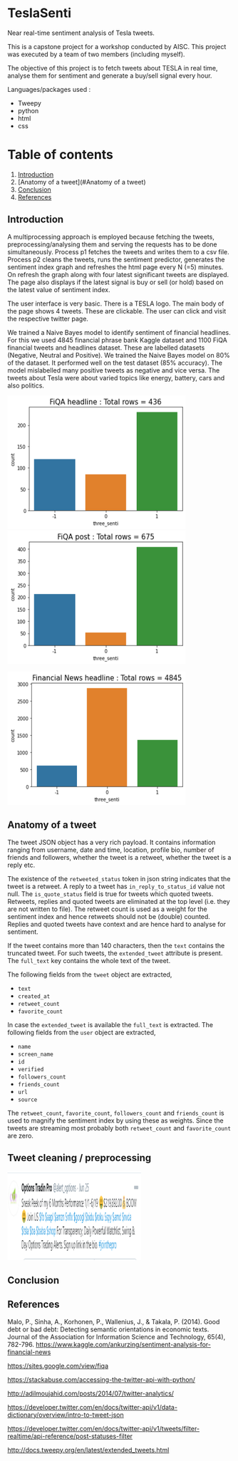 # TeslaSenti
Near real-time sentiment analysis of Tesla tweets.

This is a capstone project for a workshop conducted by AISC. This project was executed by a team of two members (including myself).

The objective of this project is to fetch tweets about TESLA in real time, analyse them for sentiment and generate a buy/sell signal every hour.

Languages/packages used :
* Tweepy
* python
* html
* css

# Table of contents
1. [Introduction](#Introduction)
2. [Anatomy of a tweet](#Anatomy of a tweet)
3. [Conclusion](#Conclusion)
4. [References](#References)

## Introduction

A multiprocessing approach is employed because fetching the tweets, preprocessing/analysing them and serving the requests has to be done
simultaneously. Process p1 fetches the tweets and writes them to a csv file. Process p2 cleans the tweets, runs the sentiment predictor, generates the sentiment
index graph and refreshes the html page every N (=5) minutes. On refresh the graph along with four latest significant tweets are displayed. The page also displays if the latest signal is buy or sell (or hold) based on the latest value of sentiment index.

The user interface is very basic. There is a TESLA logo. The main body of the page shows 4 tweets. These are clickable. The user can click and visit the respective twitter page.

We trained a Naive Bayes model to identify sentiment of financial headlines. For this we used 4845 financial phrase bank Kaggle dataset and 1100 FiQA financial tweets and headlines dataset. These are labelled datasets (Negative, Neutral and Positive). We trained the Naive Bayes model on 80% of the dataset. It performed well on the test dataset (85% accuracy). The model mislabelled many positive tweets as negative and vice versa. The tweets about Tesla were about varied topics like energy, battery, cars and also politics. 
 
<p align="left">
<img width="400" height="300" src="images/FiQA_headline_sentiment.png">
<img width="400" height="300" src="images/FiQA_post_sentiment.png">
</p>

<p align="left">
<img width="400" height="300" src="images/Financial_headline_sentiment.png">
</p>

## Anatomy of a tweet
The tweet JSON object has a very rich payload. It contains information ranging from username, date and time, location, profile bio, number of friends and followers, whether the tweet is a  retweet, whether the tweet is a reply etc.

The existence of the <code>retweeted_status</code> token in json string indicates that the tweet is a retweet. A reply to a tweet has <code>in_reply_to_status_id</code> value not null. The <code>is_quote_status</code> field is true for tweets which quoted tweets. Retweets, replies and quoted tweets are eliminated at the top level (i.e. they are not written to file). The retweet count is used as a weight for the sentiment index and hence retweets should not be (double) counted. Replies and quoted tweets have context and are hence hard to analyse for sentiment.

If the tweet contains more than 140 characters, then the <code>text</code>  contains the truncated tweet. For such tweets, the <code>extended_tweet</code> attribute is present. The <code>full_text</code> key contains the whole text of the tweet. 

The following fields from the <code>tweet</code> object are extracted,

* <code>text</code>
* <code>created_at</code>
* <code>retweet_count</code>
* <code>favorite_count</code>

In case the <code>extended_tweet</code> is available the <code>full_text</code> is extracted. The following fields from the <code>user</code> object are extracted,

* <code>name</code>
* <code>screen_name</code>
* <code>id</code>
* <code>verified</code>
* <code>followers_count</code>
* <code>friends_count</code>
* <code>url</code>
* <code>source</code>

The <code>retweet_count</code>, <code>favorite_count</code>, <code>followers_count</code> and <code>friends_count</code> is used to magnify the sentiment index by using these as weights. Since the tweets are streaming most probably both <code>retweet_count</code> and <code>favorite_count</code> are zero.

## Tweet cleaning / preprocessing

<p align="left">
<img width="300" height="200" src="images/too_many_cashtags_crop.png">
</p>


## Conclusion

## References 

Malo, P., Sinha, A., Korhonen, P., Wallenius, J., & Takala, P. (2014). Good debt or bad debt: Detecting semantic orientations in economic texts. Journal of the Association for Information Science and Technology, 65(4), 782-796.
https://www.kaggle.com/ankurzing/sentiment-analysis-for-financial-news

https://sites.google.com/view/fiqa

https://stackabuse.com/accessing-the-twitter-api-with-python/

http://adilmoujahid.com/posts/2014/07/twitter-analytics/

https://developer.twitter.com/en/docs/twitter-api/v1/data-dictionary/overview/intro-to-tweet-json

https://developer.twitter.com/en/docs/twitter-api/v1/tweets/filter-realtime/api-reference/post-statuses-filter

http://docs.tweepy.org/en/latest/extended_tweets.html

